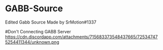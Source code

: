 # GABB-Source
Edited Gabb Source Made by SrMotion#1337

#Don't Connecting GABB Server
https://cdn.discordapp.com/attachments/715683373548437665/725347475254411344/unknown.png
